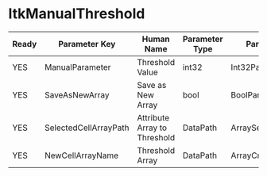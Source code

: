 # ItkManualThreshold #

| Ready | Parameter Key | Human Name | Parameter Type | Parameter Class |
|-------|---------------|------------|-----------------|----------------|
| YES | ManualParameter | Threshold Value | int32 | Int32Parameter |
| YES | SaveAsNewArray | Save as New Array | bool | BoolParameter |
| YES | SelectedCellArrayPath | Attribute Array to Threshold | DataPath | ArraySelectionParameter |
| YES | NewCellArrayName | Threshold Array | DataPath | ArrayCreationParameter |
